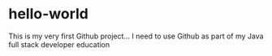 # hello-world
This is my very first Github project...
I need to use Github as part of my Java full stack developer education
